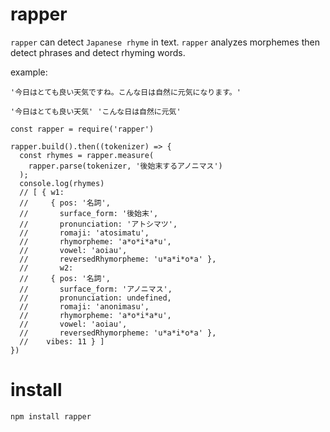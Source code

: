 # rapper

`rapper` can detect `Japanese rhyme` in text. `rapper` analyzes morphemes then detect phrases and detect rhyming words.

example:

```
'今日はとても良い天気ですね。こんな日は自然に元気になります。'

'今日はとても良い天気' 'こんな日は自然に元気'
```

```
const rapper = require('rapper')

rapper.build().then((tokenizer) => {
  const rhymes = rapper.measure(
    rapper.parse(tokenizer, '後始末するアノニマス')
  );
  console.log(rhymes)
  // [ { w1:
  //     { pos: '名詞',
  //       surface_form: '後始末',
  //       pronunciation: 'アトシマツ',
  //       romaji: 'atosimatu',
  //       rhymorpheme: 'a*o*i*a*u',
  //       vowel: 'aoiau',
  //       reversedRhymorpheme: 'u*a*i*o*a' },
  //       w2:
  //     { pos: '名詞',
  //       surface_form: 'アノニマス',
  //       pronunciation: undefined,
  //       romaji: 'anonimasu',
  //       rhymorpheme: 'a*o*i*a*u',
  //       vowel: 'aoiau',
  //       reversedRhymorpheme: 'u*a*i*o*a' },
  //    vibes: 11 } ]
})
```

# install

```
npm install rapper
```
